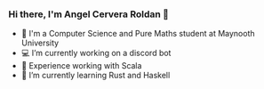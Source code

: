 ### Hi there, I'm Angel Cervera Roldan 👋
- 🦧 I'm a Computer Science and Pure Maths student at Maynooth University
- 💻 I’m currently working on a discord bot
- 🐥 Experience working with Scala
- 🐣 I’m currently learning Rust and Haskell
